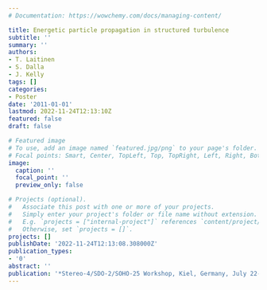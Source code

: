 ```yaml
---
# Documentation: https://wowchemy.com/docs/managing-content/

title: Energetic particle propagation in structured turbulence
subtitle: ''
summary: ''
authors:
- T. Laitinen
- S. Dalla
- J. Kelly
tags: []
categories:
- Poster
date: '2011-01-01'
lastmod: 2022-11-24T12:13:10Z
featured: false
draft: false

# Featured image
# To use, add an image named `featured.jpg/png` to your page's folder.
# Focal points: Smart, Center, TopLeft, Top, TopRight, Left, Right, BottomLeft, Bottom, BottomRight.
image:
  caption: ''
  focal_point: ''
  preview_only: false

# Projects (optional).
#   Associate this post with one or more of your projects.
#   Simply enter your project's folder or file name without extension.
#   E.g. `projects = ["internal-project"]` references `content/project/deep-learning/index.md`.
#   Otherwise, set `projects = []`.
projects: []
publishDate: '2022-11-24T12:13:08.308000Z'
publication_types:
- '0'
abstract: ''
publication: '*Stereo-4/SDO-2/SOHO-25 Workshop, Kiel, Germany, July 22--29*'
---
```

